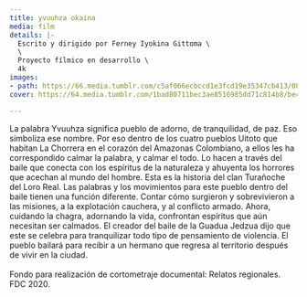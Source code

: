 ```yaml
---
title: yvuuhza okaina
media: film
details: |-
  Escrito y dirigido por Ferney Iyokina Gittoma \
  \
  Proyecto fílmico en desarrollo \
  4k
images:
- path: https://66.media.tumblr.com/c5af066ecbccd1e3fcd19e35347cb413/08c912485a80ffab-b8/s2048x3072/90a054ae47eabfd9c07dbffab2948eacc8c27f52.jpg
cover: https://64.media.tumblr.com/1bad80711bec3ae8516985dd71c814b8/be4b5533c24e292d-b8/s1280x1920/ca23ef0bf8a56b4a63c79133fed2e2603fe71bcc.png

---
```

La palabra Yvuuhza significa pueblo de adorno, de tranquilidad, de paz. Eso simboliza ese nombre. Por eso dentro de los cuatro pueblos Uitoto que habitan La Chorrera en el corazón del Amazonas Colombiano, a ellos les ha correspondido calmar la palabra, y calmar el todo. Lo hacen a través del baile que conecta con los espíritus de la naturaleza y ahuyenta los horrores que acechan al mundo del hombre. Esta es la historia del clan Turañoche del Loro Real. Las palabras y los movimientos para este pueblo dentro del baile tienen una función diferente. Contar cómo surgieron y sobrevivieron a las misiones, a la explotación cauchera, y al conflicto armado. Ahora, cuidando la chagra, adornando la vida, confrontan espíritus que aún necesitan ser calmados. El creador del baile de la Guadua Jedzua dijo que este se celebra para tranquilizar todo tipo de pensamiento de violencia. El pueblo bailará para recibir a un hermano que regresa al territorio después de vivir en la ciudad. <br> <br> Fondo para realización de cortometraje documental: Relatos regionales. FDC 2020.